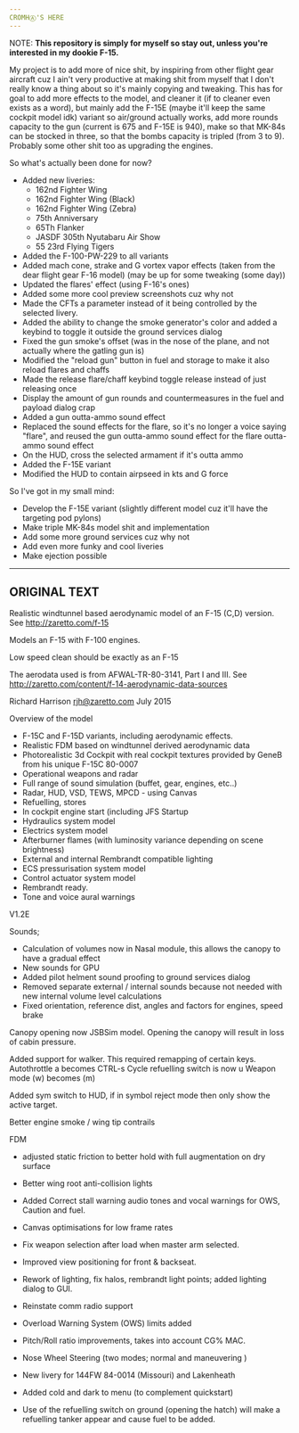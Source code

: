 ```yaml
---
CROMHⒶ'S HERE
---
```


NOTE: **This repository is simply for myself so stay out, unless you're interested in my dookie F-15.**

My project is to add more of nice shit, by inspiring from other flight gear aircraft cuz I ain't very productive at making shit from myself that I don't really know a thing about so it's mainly copying and tweaking. This has for goal to add more effects to the model, and cleaner it (if to cleaner even exists as a word), but mainly add the F-15E (maybe it'll keep the same cockpit model idk) variant so air/ground actually works, add more rounds capacity to the gun (current is 675 and F-15E is 940), make so that MK-84s can be stocked in three, so that the bombs capacity is tripled (from 3 to 9). Probably some other shit too as upgrading the engines.

So what's actually been done for now?

* Added new liveries:
  - 162nd Fighter Wing
  - 162nd Fighter Wing (Black)
  - 162nd Fighter Wing (Zebra)
  - 75th Anniversary
  - 65Th Flanker
  - JASDF 305th Nyutabaru Air Show
  - 55 23rd Flying Tigers
* Added the F-100-PW-229 to all variants
* Added mach cone, strake and G vortex vapor effects (taken from the dear flight gear F-16 model) (may be up for some tweaking (some day))
* Updated the flares' effect (using F-16's ones)
* Added some more cool preview screenshots cuz why not
* Made the CFTs a parameter instead of it being controlled by the selected livery.
* Added the ability to change the smoke generator's color and added a keybind to toggle it outside the ground services dialog
* Fixed the gun smoke's offset (was in the nose of the plane, and not actually where the gatling gun is)
* Modified the "reload gun" button in fuel and storage to make it also reload flares and chaffs
* Made the release flare/chaff keybind toggle release instead of just releasing once
* Display the amount of gun rounds and countermeasures in the fuel and payload dialog crap
* Added a gun outta-ammo sound effect
* Replaced the sound effects for the flare, so it's no longer a voice saying "flare", and reused the gun outta-ammo sound effect for the flare outta-ammo sound effect
* On the HUD, cross the selected armament if it's outta ammo
* Added the F-15E variant
* Modified the HUD to contain airpseed in kts and G force

So I've got in my small mind:

* Develop the F-15E variant (slightly different model cuz it'll have the targeting pod pylons)
* Make triple MK-84s model shit and implementation
* Add some more ground services cuz why not
* Add even more funky and cool liveries
* Make ejection possible

---
ORIGINAL TEXT
---

Realistic windtunnel based aerodynamic model of an F-15 (C,D) version. See http://zaretto.com/f-15

Models an F-15 with F-100 engines.

Low speed clean should be exactly as an F-15 

The aerodata used is from AFWAL-TR-80-3141, Part I and III. See http://zaretto.com/content/f-14-aerodynamic-data-sources

Richard Harrison rjh@zaretto.com
July 2015

Overview of the model

* F-15C and F-15D variants, including aerodynamic effects.
* Realistic FDM based on windtunnel derived aerodynamic data
* Photorealistic 3d Cockpit with real cockpit textures provided by GeneB from his unique F-15C 80-0007
* Operational weapons and radar
* Full range of sound simulation (buffet, gear, engines, etc..)
* Radar, HUD, VSD, TEWS, MPCD - using Canvas
* Refuelling, stores
* In cockpit engine start (including JFS Startup
* Hydraulics system model
* Electrics system model
* Afterburner flames (with luminosity variance depending on scene brightness)
* External and internal Rembrandt compatible lighting
* ECS pressurisation system model
* Control actuator system model
* Rembrandt ready.
* Tone and voice aural warnings 

V1.2E

Sounds; 

 - Calculation of volumes now in Nasal module, this allows the canopy to have a gradual effect
 - New sounds for GPU
 - Added pilot helment sound proofing to ground services dialog
 - Removed separate external / internal sounds because not needed with new internal volume level calculations
 - Fixed orientation, reference dist, angles and factors for engines, speed brake

Canopy opening now JSBSim model. Opening the canopy will result in loss of cabin pressure.

Added support for walker. This required remapping of certain keys.
   Autothrottle a becomes CTRL-s
   Cycle refuelling switch is now u
   Weapon mode (w) becomes (m)

Added sym switch to HUD, if in symbol reject mode then only show the active target.

Better engine smoke / wing tip contrails

FDM

 - adjusted static friction to better hold with full augmentation on dry surface

- Better wing root anti-collision lights
- Added Correct stall warning audio tones and vocal warnings for OWS, Caution and fuel.
- Canvas optimisations for low frame rates
- Fix weapon selection after load when master arm selected.
- Improved view positioning for front & backseat.
- Rework of lighting, fix halos, rembrandt light points; added lighting dialog to GUI.
- Reinstate comm radio support
- Overload Warning System (OWS) limits added
- Pitch/Roll ratio improvements, takes into account CG% MAC.
- Nose Wheel Steering (two modes; normal and maneuvering )

- New livery for 144FW 84-0014 (Missouri) and Lakenheath

- Added cold and dark to menu (to complement quickstart)

- Use of the refuelling switch on ground (opening the hatch) will make a refuelling tanker appear and cause fuel to be added.
